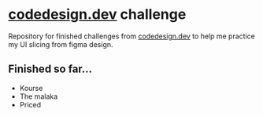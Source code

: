 # [codedesign.dev](https://codedesign.dev/) challenge

Repository for finished challenges from [codedesign.dev](https://codedesign.dev/) to help me practice my UI slicing from figma design.

## Finished so far...

- Kourse
- The malaka
- Priced
